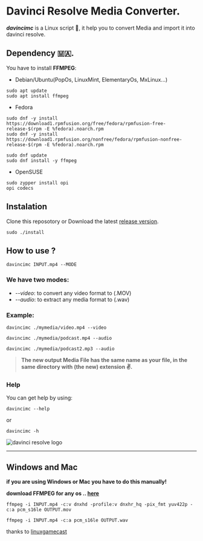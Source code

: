 # Davinci Resolve Media Converter.

***davincimc*** is a Linux script 🐧, it help you to convert Media and import it into davinci resolve.

## Dependency 🇲🇦.
You have to install **FFMPEG**:

- Debian/Ubuntu(PopOs,  LinuxMint, ElementaryOs, MxLinux...)
```terminal
sudo apt update
sudo apt install ffmpeg
```
- Fedora
```terminal
sudo dnf -y install https://download1.rpmfusion.org/free/fedora/rpmfusion-free-release-$(rpm -E %fedora).noarch.rpm
sudo dnf -y install https://download1.rpmfusion.org/nonfree/fedora/rpmfusion-nonfree-release-$(rpm -E %fedora).noarch.rpm

sudo dnf update
sudo dnf install -y ffmpeg
```
- OpenSUSE
```terminal
sudo zypper install opi
opi codecs
```
## Instalation
Clone this reposotory or Download the latest [release version](https://github.com/zakaria-chahboun/davinci-resolve-media-converter/releases/tag/1.0).
```terminal
sudo ./install
```

## How to use ?
```
davincimc INPUT.mp4 --MODE
```

### We have two modes:
- *--video*: to convert any video format to (.MOV)
- *--audio*: to extract any media format to (.wav)


### Example:
```
davincimc ./mymedia/video.mp4 --video
```
```
davincimc ./mymedia/podcast.mp4 --audio
```
```
davincimc ./mymedia/podcast2.mp3 --audio
```

> **The new output Media File has the same name as your file, in the same directory with (the new) extension ✌.**

### Help
You can get help by using:
```
davincimc --help
```
or
```
davincimc -h
```

<img src="https://i.udemycdn.com/course/750x422/2373482_a71b_3.jpg" alt="davinci resolve logo"/>

--------------
## Windows and Mac
**if you are using Windows or Mac you have to do this manually!**

**download FFMPEG for any os .. <a href='https://www.ffmpeg.org/download.html'> here </a>**

```
ffmpeg -i INPUT.mp4 -c:v dnxhd -profile:v dnxhr_hq -pix_fmt yuv422p -c:a pcm_s16le OUTPUT.mov

ffmpeg -i INPUT.mp4 -c:a pcm_s16le OUTPUT.wav
```

thanks to <a href="https://linuxgamecast.com/2019/08/davinci-on-linux-import-mp4-mp3/">linuxgamecast</a>
